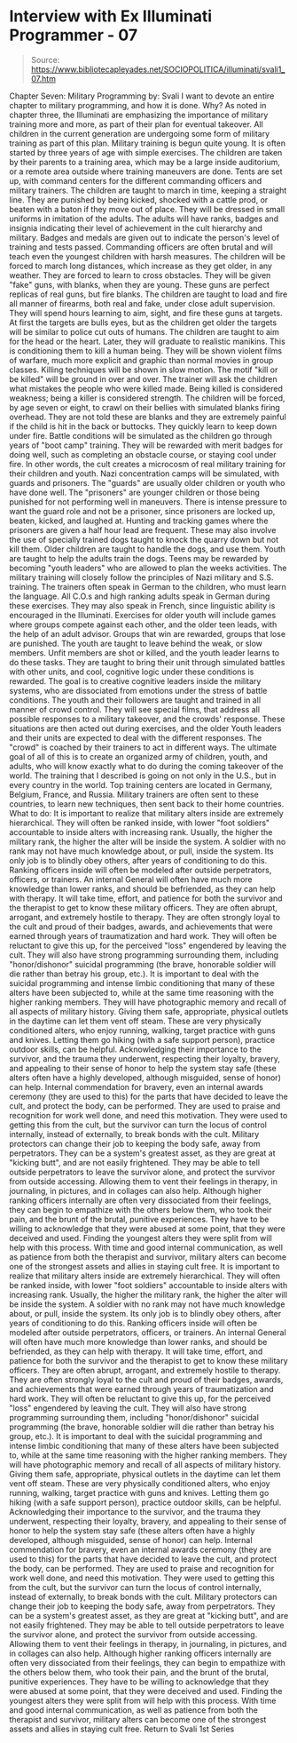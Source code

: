 # Interview with Ex Illuminati Programmer - 07

> Source: https://www.bibliotecapleyades.net/SOCIOPOLITICA/illuminati/svali1_07.htm

Chapter Seven: Military Programming by: Svali
I want to devote an entire chapter to military programming, and how it is done. Why? As noted in chapter three, the Illuminati are emphasizing the importance of military training more and more, as part of their plan for eventual takeover. All children in the current generation are undergoing some form of military training as part of this plan. Military training is begun quite young. It is often started by three years of age with simple exercises. The children are taken by their parents to a training area, which may be a large inside auditorium, or a remote area outside where training maneuvers are done. Tents are set up, with command centers for the different commanding officers and military trainers. The children are taught to march in time, keeping a straight line. They are punished by being kicked, shocked with a cattle prod, or beaten with a baton if they move out of place. They will be dressed in small uniforms in imitation of the adults. The adults will have ranks, badges and insignia indicating their level of achievement in the cult hierarchy and military. Badges and medals are given out to indicate the person's level of training and tests passed. Commanding officers are often brutal and will teach even the youngest children with harsh measures. The children will be forced to march long distances, which increase as they get older, in any weather. They are forced to learn to cross obstacles. They will be given "fake" guns, with blanks, when they are young. These guns are perfect replicas of real guns, but fire blanks. The children are taught to load and fire all manner of firearms, both real and fake, under close adult supervision. They will spend hours learning to aim, sight, and fire these guns at targets. At first the targets are bulls eyes, but as the children get older the targets will be similar to police cut outs of humans. The children are taught to aim for the head or the heart. Later, they will graduate to realistic manikins. This is conditioning them to kill a human being. They will be shown violent films of warfare, much more explicit and graphic than normal movies in group classes. Killing techniques will be shown in slow motion. The motif "kill or be killed" will be ground in over and over. The trainer will ask the children what mistakes the people who were killed made. Being killed is considered weakness; being a killer is considered strength. The children will be forced, by age seven or eight, to crawl on their bellies with simulated blanks firing overhead. They are not told these are blanks and they are extremely painful if the child is hit in the back or buttocks. They quickly learn to keep down under fire. Battle conditions will be simulated as the children go through years of "boot camp" training. They will be rewarded with merit badges for doing well, such as completing an obstacle course, or staying cool under fire. In other words, the cult creates a microcosm of real military training for their children and youth. Nazi concentration camps will be simulated, with guards and prisoners. The "guards" are usually older children or youth who have done well. The "prisoners" are younger children or those being punished for not performing well in maneuvers. There is intense pressure to want the guard role and not be a prisoner, since prisoners are locked up, beaten, kicked, and laughed at. Hunting and tracking games where the prisoners are given a half hour lead are frequent. These may also involve the use of specially trained dogs taught to knock the quarry down but not kill them. Older children are taught to handle the dogs, and use them. Youth are taught to help the adults train the dogs. Teens may be rewarded by becoming "youth leaders" who are allowed to plan the weeks activities. The military training will closely follow the principles of Nazi military and S.S. training. The trainers often speak in German to the children, who must learn the language. All C.O.s and high ranking adults speak in German during these exercises. They may also speak in French, since linguistic ability is encouraged in the Illuminati. Exercises for older youth will include games where groups compete against each other, and the older teen leads, with the help of an adult advisor. Groups that win are rewarded, groups that lose are punished. The youth are taught to leave behind the weak, or slow members. Unfit members are shot or killed, and the youth leader learns to do these tasks. They are taught to bring their unit through simulated battles with other units, and cool, cognitive logic under these conditions is rewarded. The goal is to creative cognitive leaders inside the military systems, who are dissociated from emotions under the stress of battle conditions. The youth and their followers are taught and trained in all manner of crowd control. They will see special films, that address all possible responses to a military takeover, and the crowds' response. These situations are then acted out during exercises, and the older Youth leaders and their units are expected to deal with the different responses. The "crowd" is coached by their trainers to act in different ways. The ultimate goal of all of this is to create an organized army of children, youth, and adults, who will know exactly what to do during the coming takeover of the world. The training that I described is going on not only in the U.S., but in every country in the world. Top training centers are located in Germany, Belgium, France, and Russia. Military trainers are often sent to these countries, to learn new techniques, then sent back to their home countries. What to do:
It is important to realize that military alters inside are extremely hierarchical. They will often be ranked inside, with lower "foot soldiers" accountable to inside alters with increasing rank. Usually, the higher the military rank, the higher the alter will be inside the system. A soldier with no rank may not have much knowledge about, or pull, inside the system. Its only job is to blindly obey others, after years of conditioning to do this. Ranking officers inside will often be modeled after outside perpetrators, officers, or trainers. An internal General will often have much more knowledge than lower ranks, and should be befriended, as they can help with therapy. It will take time, effort, and patience for both the survivor and the therapist to get to know these military officers. They are often abrupt, arrogant, and extremely hostile to therapy. They are often strongly loyal to the cult and proud of their badges, awards, and achievements that were earned through years of traumatization and hard work. They will often be reluctant to give this up, for the perceived "loss" engendered by leaving the cult. They will also have strong programming surrounding them, including "honor/dishonor" suicidal programming (the brave, honorable soldier will die rather than betray his group, etc.). It is important to deal with the suicidal programming and intense limbic conditioning that many of these alters have been subjected to, while at the same time reasoning with the higher ranking members. They will have photographic memory and recall of all aspects of military history. Giving them safe, appropriate, physical outlets in the daytime can let them vent off steam. These are very physically conditioned alters, who enjoy running, walking, target practice with guns and knives. Letting them go hiking (with a safe support person), practice outdoor skills, can be helpful. Acknowledging their importance to the survivor, and the trauma they underwent, respecting their loyalty, bravery, and appealing to their sense of honor to help the system stay safe (these alters often have a highly developed, although misguided, sense of honor) can help. Internal commendation for bravery, even an internal awards ceremony (they are used to this) for the parts that have decided to leave the cult, and protect the body, can be performed. They are used to praise and recognition for work well done, and need this motivation. They were used to getting this from the cult, but the survivor can turn the locus of control internally, instead of externally, to break bonds with the cult. Military protectors can change their job to keeping the body safe, away from perpetrators. They can be a system's greatest asset, as they are great at "kicking butt", and are not easily frightened. They may be able to tell outside perpetrators to leave the survivor alone, and protect the survivor from outside accessing. Allowing them to vent their feelings in therapy, in journaling, in pictures, and in collages can also help. Although higher ranking officers internally are often very dissociated from their feelings, they can begin to empathize with the others below them, who took their pain, and the brunt of the brutal, punitive experiences. They have to be willing to acknowledge that they were abused at some point, that they were deceived and used. Finding the youngest alters they were split from will help with this process. With time and good internal communication, as well as patience from both the therapist and survivor, military alters can become one of the strongest assets and allies in staying cult free.
It is important to realize that military alters inside are extremely hierarchical. They will often be ranked inside, with lower "foot soldiers" accountable to inside alters with increasing rank. Usually, the higher the military rank, the higher the alter will be inside the system. A soldier with no rank may not have much knowledge about, or pull, inside the system. Its only job is to blindly obey others, after years of conditioning to do this. Ranking officers inside will often be modeled after outside perpetrators, officers, or trainers. An internal General will often have much more knowledge than lower ranks, and should be befriended, as they can help with therapy. It will take time, effort, and patience for both the survivor and the therapist to get to know these military officers. They are often abrupt, arrogant, and extremely hostile to therapy. They are often strongly loyal to the cult and proud of their badges, awards, and achievements that were earned through years of traumatization and hard work. They will often be reluctant to give this up, for the perceived "loss" engendered by leaving the cult. They will also have strong programming surrounding them, including "honor/dishonor" suicidal programming (the brave, honorable soldier will die rather than betray his group, etc.). It is important to deal with the suicidal programming and intense limbic conditioning that many of these alters have been subjected to, while at the same time reasoning with the higher ranking members. They will have photographic memory and recall of all aspects of military history. Giving them safe, appropriate, physical outlets in the daytime can let them vent off steam. These are very physically conditioned alters, who enjoy running, walking, target practice with guns and knives. Letting them go hiking (with a safe support person), practice outdoor skills, can be helpful. Acknowledging their importance to the survivor, and the trauma they underwent, respecting their loyalty, bravery, and appealing to their sense of honor to help the system stay safe (these alters often have a highly developed, although misguided, sense of honor) can help. Internal commendation for bravery, even an internal awards ceremony (they are used to this) for the parts that have decided to leave the cult, and protect the body, can be performed. They are used to praise and recognition for work well done, and need this motivation. They were used to getting this from the cult, but the survivor can turn the locus of control internally, instead of externally, to break bonds with the cult. Military protectors can change their job to keeping the body safe, away from perpetrators. They can be a system's greatest asset, as they are great at "kicking butt", and are not easily frightened. They may be able to tell outside perpetrators to leave the survivor alone, and protect the survivor from outside accessing. Allowing them to vent their feelings in therapy, in journaling, in pictures, and in collages can also help. Although higher ranking officers internally are often very dissociated from their feelings, they can begin to empathize with the others below them, who took their pain, and the brunt of the brutal, punitive experiences. They have to be willing to acknowledge that they were abused at some point, that they were deceived and used. Finding the youngest alters they were split from will help with this process.
With time and good internal communication, as well as patience from both the therapist and survivor, military alters can become one of the strongest assets and allies in staying cult free.
Return to Svali 1st Series
